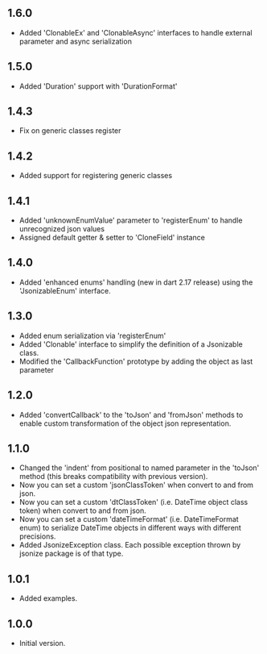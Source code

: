 ## 1.6.0

- Added 'ClonableEx' and 'ClonableAsync' interfaces to handle external parameter and async serialization

## 1.5.0

- Added 'Duration' support with 'DurationFormat'

## 1.4.3

- Fix on generic classes register

## 1.4.2

- Added support for registering generic classes

## 1.4.1

- Added 'unknownEnumValue' parameter to 'registerEnum' to handle unrecognized json values
- Assigned default getter & setter to 'CloneField' instance  

## 1.4.0

- Added 'enhanced enums' handling (new in dart 2.17 release) using the 'JsonizableEnum' interface.

## 1.3.0

- Added enum serialization via 'registerEnum'
- Added 'Clonable' interface to simplify the definition of a Jsonizable class.  
- Modified the 'CallbackFunction' prototype by adding the object as last parameter

## 1.2.0

- Added 'convertCallback' to the 'toJson' and 'fromJson' methods to enable custom transformation of the object json representation.

## 1.1.0

- Changed the 'indent' from positional to named parameter in the 'toJson' method (this breaks compatibility with previous version).
- Now you can set a custom 'jsonClassToken' when convert to and from json.
- Now you can set a custom 'dtClassToken' (i.e. DateTime object class token) when convert to and from json.
- Now you can set a custom 'dateTimeFormat' (i.e. DateTimeFormat enum) to serialize DateTime objects in different ways with different precisions.
- Added JsonizeException class. Each possible exception thrown by jsonize package is of that type.

## 1.0.1

- Added examples.

## 1.0.0

- Initial version.
